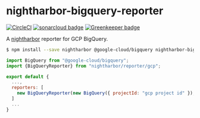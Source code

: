 # nightharbor-bigquery-reporter

[![CircleCI](https://circleci.com/gh/YoshiyukiKato/nightharbor-bigquery-reporter.svg?style=svg)](https://circleci.com/gh/YoshiyukiKato/nightharbor-bigquery-reporter) 
[![sonarcloud badge](https://sonarcloud.io/api/project_badges/measure?project=YoshiyukiKato_nightharbor-bigquery-reporter&metric=alert_status)](https://sonarcloud.io/api/project_badges/measure?project=YoshiyukiKato_nightharbor-bigquery-reporter&metric=alert_status)
[![Greenkeeper badge](https://badges.greenkeeper.io/YoshiyukiKato/nightharbor-bigquery-reporter.svg)](https://greenkeeper.io/)


A [nightharbor](https://github.com/YoshiyukiKato/nightharbor) reporter for GCP BigQuery.

```sh
$ npm install --save nightharbor @google-cloud/bigquery nightharbor-bigquery-reporter
```

```js
import BigQuery from "@google-cloud/bigquery";
import {BigQueryReporter} from "nightharbor/reporter/gcp";

export default {
  ...,
  reporters: [
    new BigQueryReporter(new BigQuery({ projectId: "gcp project id" }), "dataset name", "table name")
  ]
  ...
}
```

